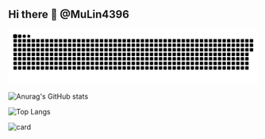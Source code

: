 ## Hi there 👋 @MuLin4396

![](https://raw.githubusercontent.com/MuLin4396/MuLin4396/snake-output/github-contribution-grid-snake.svg)

![Anurag's GitHub stats](https://github-readme-stats.vercel.app/api?username=MuLin4396)

![Top Langs](https://github-readme-stats.vercel.app/api/top-langs/?username=MuLin4396)

![card](https://github.com/MuLin4396/netease-music-card-fixed/blob/main/card.svg)